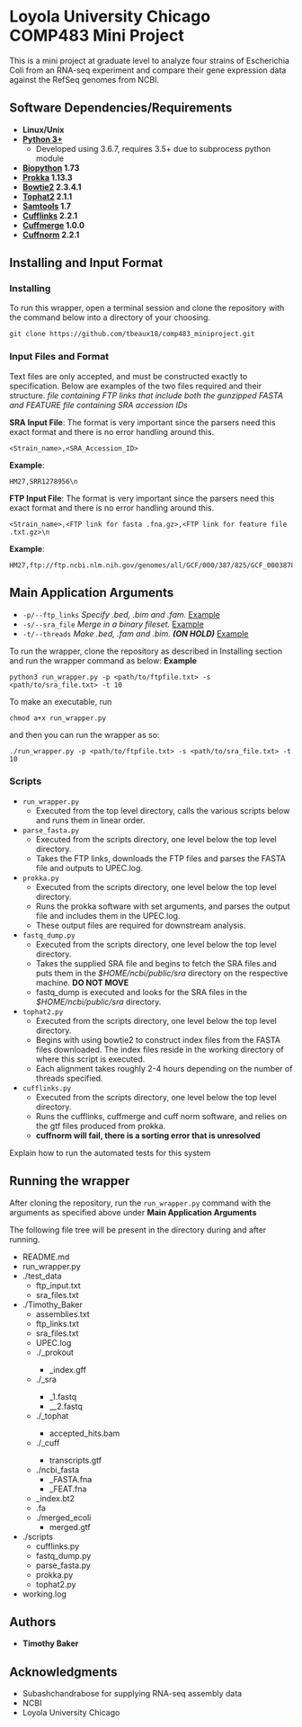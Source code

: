# Loyola University Chicago COMP483 Mini Project

This is a mini project at graduate level to analyze four strains of Escherichia Coli from an RNA-seq experiment and
compare their gene expression data against the RefSeq genomes from NCBI.


## Software Dependencies/Requirements
* **Linux/Unix**
* **[Python 3+](https://www.python.org/downloads/)**
    * Developed using 3.6.7, requires 3.5+ due to subprocess python module
* **[Biopython](https://biopython.org/) 1.73**
* **[Prokka](https://github.com/tseemann/prokka) 1.13.3**
* **[Bowtie2](http://bowtie-bio.sourceforge.net/bowtie2/index.shtml) 2.3.4.1**
* **[Tophat2](https://ccb.jhu.edu/software/tophat/index.shtml) 2.1.1**
* **[Samtools](http://samtools.sourceforge.net/) 1.7**
* **[Cufflinks](https://cole-trapnell-lab.github.io/cufflinks/) 2.2.1**
* **[Cuffmerge](https://cole-trapnell-lab.github.io/cufflinks/) 1.0.0**
* **[Cuffnorm](https://cole-trapnell-lab.github.io/cufflinks/) 2.2.1**

## Installing and Input Format

### Installing

To run this wrapper, open a terminal session and clone the repository with the command below into a directory of your choosing.
```
git clone https://github.com/tbeaux18/comp483_miniproject.git
```

### Input Files and Format
Text files are only accepted, and must be constructed exactly to specification. Below are examples of the two files required and their structure.
*file containing FTP links that include both the gunzipped FASTA and FEATURE*
*file containing SRA accession IDs*

**SRA Input File**:
The format is very important since the parsers need this exact format and there is no error handling around this.
```
<Strain_name>,<SRA_Accession_ID>
```
**Example**:
```
HM27,SRR1278956\n
```

**FTP Input File**:
The format is very important since the parsers need this exact format and there is no error handling around this.
```
<Strain_name>,<FTP link for fasta .fna.gz>,<FTP link for feature file .txt.gz>\n
```
**Example**:
```
HM27,ftp://ftp.ncbi.nlm.nih.gov/genomes/all/GCF/000/387/825/GCF_000387825.2_ASM38782v2/GCF_000387825.2_ASM38782v2_genomic.fna.gz,ftp://ftp.ncbi.nlm.nih.gov/genomes/all/GCF/000/387/825/GCF_000387825.2_ASM38782v2/GCF_000387825.2_ASM38782v2_feature_count.txt.gz
```

## Main Application Arguments
* `-p/--ftp_links` _Specify .bed, .bim and .fam._ [Example](http://zzz.bwh.harvard.edu/plink/data.shtml#bed)
* `-s/--sra_file` _Merge in a binary fileset._ [Example](http://zzz.bwh.harvard.edu/plink/dataman.shtml#bmerge)
* `-t/--threads` _Make .bed, .fam and .bim. **(ON HOLD)**_ [Example](http://zzz.bwh.harvard.edu/plink/data.shtml#bed)

To run the wrapper, clone the repository as described in Installing section and run the wrapper command as below:
**Example**
```
python3 run_wrapper.py -p <path/to/ftpfile.txt> -s <path/to/sra_file.txt> -t 10
```

To make an executable, run
```
chmod a+x run_wrapper.py
```
and then you can run the wrapper as so:
```
./run_wrapper.py -p <path/to/ftpfile.txt> -s <path/to/sra_file.txt> -t 10
```

### Scripts
* `run_wrapper.py`
  * Executed from the top level directory, calls the various scripts below and runs them in linear order.
* `parse_fasta.py`
  * Executed from the scripts directory, one level below the top level directory.
  * Takes the FTP links, downloads the FTP files and parses the FASTA file and outputs to UPEC.log.
* `prokka.py`
  * Executed from the scripts directory, one level below the top level directory.
  * Runs the prokka software with set arguments, and parses the output file and includes them in the UPEC.log.
  * These output files are required for downstream analysis.
* `fastq_dump.py`
  * Executed from the scripts directory, one level below the top level directory.
  * Takes the supplied SRA file and begins to fetch the SRA files and puts them in the *$HOME/ncbi/public/sra* directory on the respective machine. **DO NOT MOVE**
  * fastq_dump is executed and looks for the SRA files in the *$HOME/ncbi/public/sra* directory.
* `tophat2.py`
  * Executed from the scripts directory, one level below the top level directory.
  * Begins with using bowtie2 to construct index files from the FASTA files downloaded. The index files reside in the working directory of where this script is executed.
  * Each alignment takes roughly 2-4 hours depending on the number of threads specified.
* `cufflinks.py`
  * Executed from the scripts directory, one level below the top level directory.
  * Runs the cufflinks, cuffmerge and cuff norm software, and relies on the gtf files produced from prokka.
  * **cuffnorm will fail, there is a sorting error that is unresolved**


Explain how to run the automated tests for this system

## Running the wrapper

After cloning the repository, run the `run_wrapper.py` command with the arguments as specified above under **Main Application Arguments**

The following file tree will be present in the directory during and after running.
  * README.md
  * run_wrapper.py
  * ./test_data
    * ftp_input.txt
    * sra_files.txt
  * ./Timothy_Baker
    * assemblies.txt
    * ftp_links.txt
    * sra_files.txt
    * UPEC.log
    * ./<name>_prokout
      * <name>_index.gff
    * ./<name>_sra
      * <SRA Accession>_1.fastq
      * <SRA Accession>__2.fastq
    * ./<name>_tophat
      * accepted_hits.bam
    * ./<name>_cuff
      * transcripts.gtf
    * ./ncbi_fasta
      * <name>_FASTA.fna
      * <name>_FEAT.fna
    * <name>_index.bt2
    * <name>.fa
    * ./merged_ecoli
      * merged.gtf
  * ./scripts
    * cufflinks.py
    * fastq_dump.py
    * parse_fasta.py
    * prokka.py
    * tophat2.py
  * working.log

## Authors

* **Timothy Baker**

## Acknowledgments

* Subashchandrabose for supplying RNA-seq assembly data
* NCBI
* Loyola University Chicago
